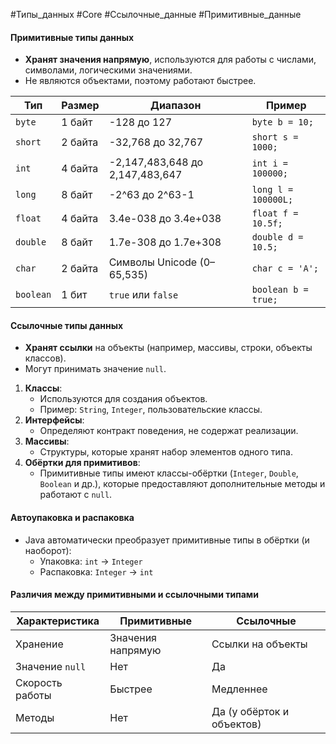 #Типы_данных #Core #Ссылочные_данные #Примитивные_данные


#### **Примитивные типы данных**

- **Хранят значения напрямую**, используются для работы с числами, символами, логическими значениями.
- Не являются объектами, поэтому работают быстрее.

| **Тип**   | **Размер** | **Диапазон**                    | **Пример**          |
| --------- | ---------- | ------------------------------- | ------------------- |
| `byte`    | 1 байт     | -128 до 127                     | `byte b = 10;`      |
| `short`   | 2 байта    | -32,768 до 32,767               | `short s = 1000;`   |
| `int`     | 4 байта    | -2,147,483,648 до 2,147,483,647 | `int i = 100000;`   |
| `long`    | 8 байт     | -2^63 до 2^63-1                 | `long l = 100000L;` |
| `float`   | 4 байта    | 3.4e-038 до 3.4e+038            | `float f = 10.5f;`  |
| `double`  | 8 байт     | 1.7e-308 до 1.7e+308            | `double d = 10.5;`  |
| `char`    | 2 байта    | Символы Unicode (0–65,535)      | `char c = 'A';`     |
| `boolean` | 1 бит      | `true` или `false`              | `boolean b = true;` |

#### **Ссылочные типы данных**

- **Хранят ссылки** на объекты (например, массивы, строки, объекты классов).
- Могут принимать значение `null`.

1. **Классы**:
    - Используются для создания объектов.
    - Пример: `String`, `Integer`, пользовательские классы.
2. **Интерфейсы**:
    - Определяют контракт поведения, не содержат реализации.
3. **Массивы**:
    - Структуры, которые хранят набор элементов одного типа.
4. **Обёртки для примитивов**:
    - Примитивные типы имеют классы-обёртки (`Integer`, `Double`, `Boolean` и др.), которые предоставляют дополнительные методы и работают с `null`.
#### **Автоупаковка и распаковка**
- Java автоматически преобразует примитивные типы в обёртки (и наоборот):
    - Упаковка: `int` → `Integer`
    - Распаковка: `Integer` → `int`
#### **Различия между примитивными и ссылочными типами**

| **Характеристика** | **Примитивные**   | **Ссылочные**             |
| ------------------ | ----------------- | ------------------------- |
| Хранение           | Значения напрямую | Ссылки на объекты         |
| Значение `null`    | Нет               | Да                        |
| Скорость работы    | Быстрее           | Медленнее                 |
| Методы             | Нет               | Да (у обёрток и объектов) |
